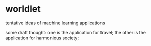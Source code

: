 # worldlet
tentative ideas of machine learning applications

some draft thought:
one is the application for travel;
the other is the application for harmonious society;
